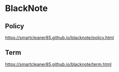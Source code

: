 # BlackNote

## Policy

https://smartcleaner85.github.io/blacknote/policy.html

## Term

https://smartcleaner85.github.io/blacknote/term.html
